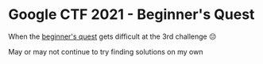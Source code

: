 # Google CTF 2021 - Beginner's Quest
When the [beginner's quest](https://capturetheflag.withgoogle.com/beginners-quest) gets difficult at the 3rd challenge :pensive:

May or may not continue to try finding solutions on my own
